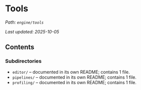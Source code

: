 # Tools

_Path: `engine/tools`_

_Last updated: 2025-10-05_


## Contents

### Subdirectories

- `editor/` – documented in its own README; contains 1 file.
- `pipelines/` – documented in its own README; contains 1 file.
- `profiling/` – documented in its own README; contains 1 file.
